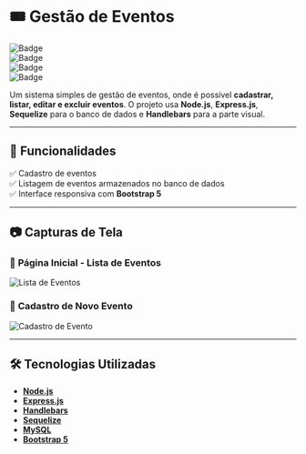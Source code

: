 # 🎟️ Gestão de Eventos  

![Badge](https://img.shields.io/badge/Status-Em%20Desenvolvimento-yellow)  
![Badge](https://img.shields.io/badge/Node.js-18.x-green)  
![Badge](https://img.shields.io/badge/Handlebars-Templating-orange)  
![Badge](https://img.shields.io/badge/Express.js-Framework-blue)  

Um sistema simples de gestão de eventos, onde é possível **cadastrar, listar, editar e excluir eventos**. O projeto usa **Node.js**, **Express.js**, **Sequelize** para o banco de dados e **Handlebars** para a parte visual.  

---

## 🚀 **Funcionalidades**
✅ Cadastro de eventos  
✅ Listagem de eventos armazenados no banco de dados  
✅ Interface responsiva com **Bootstrap 5**  

---

## 📷 **Capturas de Tela**
### 📌 **Página Inicial - Lista de Eventos**
![Lista de Eventos](https://via.placeholder.com/800x400.png?text=Exemplo+de+Imagem)

### 📌 **Cadastro de Novo Evento**
![Cadastro de Evento](https://via.placeholder.com/800x400.png?text=Exemplo+de+Imagem)

---

## 🛠 **Tecnologias Utilizadas**
- **[Node.js](https://nodejs.org/)**
- **[Express.js](https://expressjs.com/)**
- **[Handlebars](https://handlebarsjs.com/)**
- **[Sequelize](https://sequelize.org/)**
- **[MySQL](https://www.mysql.com/)**
- **[Bootstrap 5](https://getbootstrap.com/)**
